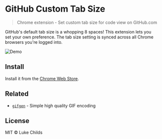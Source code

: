 # GitHub Custom Tab Size

> Chrome extension - Set custom tab size for code view on GitHub.com

GitHub's default tab size is a whopping 8 spaces! This extension lets you set your own preference. The tab size setting is synced across all Chrome browsers you're logged into.

![Demo](https://i.imgur.com/Y3Rf9SF.gif)

## Install

Install it from the [Chrome Web Store](https://chrome.google.com/webstore/detail/github-custom-tab-size/jcjfkmdkcaopkioccnpbhiemfcmpnghe).

## Related

- [`gifgen`](https://github.com/lukechilds/gifgen) - Simple high quality GIF encoding

## License

MIT © Luke Childs
